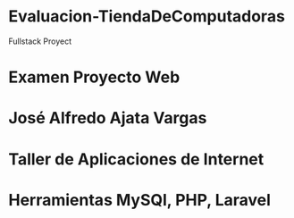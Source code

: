 # Evaluacion-TiendaDeComputadoras
Fullstack Proyect
# Examen Proyecto Web
# José Alfredo Ajata Vargas
# Taller de Aplicaciones de Internet
# Herramientas MySQl, PHP, Laravel
